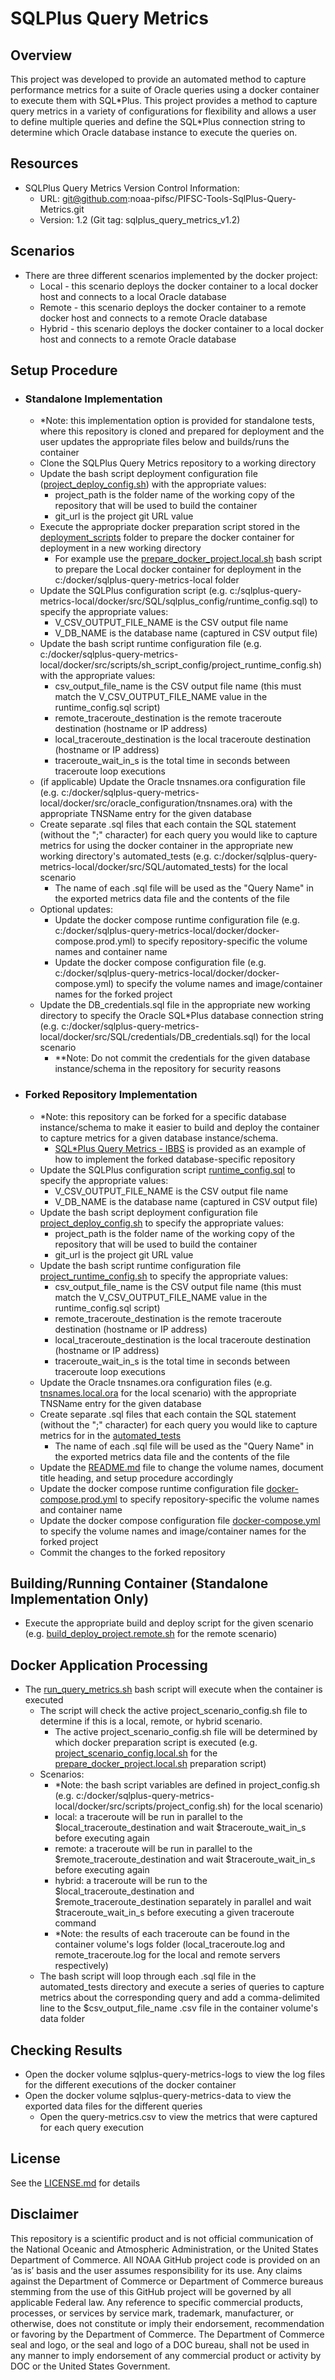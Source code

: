 # SQLPlus Query Metrics

## Overview
This project was developed to provide an automated method to capture performance metrics for a suite of Oracle queries using a docker container to execute them with SQL\*Plus.  This project provides a method to capture query metrics in a variety of configurations for flexibility and allows a user to define multiple queries and define the SQL\*Plus connection string to determine which Oracle database instance to execute the queries on.  

## Resources
-   SQLPlus Query Metrics Version Control Information:
    -   URL: git@github.com:noaa-pifsc/PIFSC-Tools-SqlPlus-Query-Metrics.git
    -   Version: 1.2 (Git tag: sqlplus_query_metrics_v1.2)

## Scenarios
-   There are three different scenarios implemented by the docker project:
    -   Local - this scenario deploys the docker container to a local docker host and connects to a local Oracle database
    -   Remote - this scenario deploys the docker container to a remote docker host and connects to a remote Oracle database
    -   Hybrid - this scenario deploys the docker container to a local docker host and connects to a remote Oracle database

## Setup Procedure
-   ### Standalone Implementation
    -   \*Note: this implementation option is provided for standalone tests, where this repository is cloned and prepared for deployment and the user updates the appropriate files below and builds/runs the container  
    -   Clone the SQLPlus Query Metrics repository to a working directory
    -   Update the bash script deployment configuration file ([project_deploy_config.sh](./docker/src/scripts/sh_script_config/project_deploy_config.sh)) with the appropriate values:
        -   project_path is the folder name of the working copy of the repository that will be used to build the container
        -   git_url is the project git URL value
    -   Execute the appropriate docker preparation script stored in the [deployment_scripts](./deployment_scripts) folder to prepare the docker container for deployment in a new working directory
        -   For example use the [prepare_docker_project.local.sh](./deployment_scripts/prepare_docker_project.local.sh) bash script to prepare the Local docker container for deployment in the c:/docker/sqlplus-query-metrics-local folder
    -   Update the SQLPlus configuration script (e.g. c:/sqlplus-query-metrics-local/docker/src/SQL/sqlplus_config/runtime_config.sql) to specify the appropriate values:
        -   V_CSV_OUTPUT_FILE_NAME is the CSV output file name
        -   V_DB_NAME is the database name (captured in CSV output file)
    -   Update the bash script runtime configuration file (e.g. c:/docker/sqlplus-query-metrics-local/docker/src/scripts/sh_script_config/project_runtime_config.sh) with the appropriate values:
        -   csv_output_file_name is the CSV output file name (this must match the V_CSV_OUTPUT_FILE_NAME value in the runtime_config.sql script)
        -   remote_traceroute_destination is the remote traceroute destination (hostname or IP address)
        -   local_traceroute_destination is the local traceroute destination (hostname or IP address)
        -   traceroute_wait_in_s is the total time in seconds between traceroute loop executions
    -   (if applicable) Update the Oracle tnsnames.ora configuration file (e.g. c:/docker/sqlplus-query-metrics-local/docker/src/oracle_configuration/tnsnames.ora) with the appropriate TNSName entry for the given database
    -   Create separate .sql files that each contain the SQL statement (without the ";" character) for each query you would like to capture metrics for using the docker container in the appropriate new working directory's automated_tests (e.g. c:/docker/sqlplus-query-metrics-local/docker/src/SQL/automated_tests) for the local scenario
        -   The name of each .sql file will be used as the "Query Name" in the exported metrics data file and the contents of the file
    -   Optional updates:
        -   Update the docker compose runtime configuration file (e.g. c:/docker/sqlplus-query-metrics-local/docker/docker-compose.prod.yml) to specify repository-specific the volume names and container name
        -   Update the docker compose configuration file (e.g. c:/docker/sqlplus-query-metrics-local/docker/docker-compose.yml) to specify the volume names and image/container names for the forked project
    -   Update the DB_credentials.sql file in the appropriate new working directory to specify the Oracle SQL*Plus database connection string (e.g. c:/docker/sqlplus-query-metrics-local/docker/src/SQL/credentials/DB_credentials.sql) for the local scenario
        -   \*\*Note: Do not commit the credentials for the given database instance/schema in the repository for security reasons
-   ### Forked Repository Implementation
    -   \*Note: this repository can be forked for a specific database instance/schema to make it easier to build and deploy the container to capture metrics for a given database instance/schema.
        -   [SQL*Plus Query Metrics - IBBS](https://github.com/noaa-pifsc/PIFSC-Tools-IBBS-Web-App-Metrics) is provided as an example of how to implement the forked database-specific repository
    -   Update the SQLPlus configuration script [runtime_config.sql](./docker/src/SQL/sqlplus_config/runtime_config.sql) to specify the appropriate values:
        -   V_CSV_OUTPUT_FILE_NAME is the CSV output file name
        -   V_DB_NAME is the database name (captured in CSV output file)
    -   Update the bash script deployment configuration file [project_deploy_config.sh](./docker/src/scripts/sh_script_config/project_deploy_config.sh) to specify the appropriate values:
        -   project_path is the folder name of the working copy of the repository that will be used to build the container
        -   git_url is the project git URL value
    -   Update the bash script runtime configuration file [project_runtime_config.sh](./docker/src/scripts/sh_script_config/project_runtime_config.sh) to specify the appropriate values:
        -   csv_output_file_name is the CSV output file name (this must match the V_CSV_OUTPUT_FILE_NAME value in the runtime_config.sql script)
        -   remote_traceroute_destination is the remote traceroute destination (hostname or IP address)
        -   local_traceroute_destination is the local traceroute destination (hostname or IP address)
        -   traceroute_wait_in_s is the total time in seconds between traceroute loop executions
    -   Update the Oracle tnsnames.ora configuration files (e.g. [tnsnames.local.ora](./docker/src/oracle_configuration/tnsnames.local.ora) for the local scenario) with the appropriate TNSName entry for the given database
    -   Create separate .sql files that each contain the SQL statement (without the ";" character) for each query you would like to capture metrics for in the [automated_tests](./docker/src/SQL/automated_tests)
        -   The name of each .sql file will be used as the "Query Name" in the exported metrics data file and the contents of the file
    -   Update the [README.md](./README.md) file to change the volume names, document title heading, and setup procedure accordingly
    -   Update the docker compose runtime configuration file [docker-compose.prod.yml](./docker/docker-compose.prod.yml) to specify repository-specific the volume names and container name
    -   Update the docker compose configuration file [docker-compose.yml](./docker/docker-compose.yml) to specify the volume names and image/container names for the forked project
    -   Commit the changes to the forked repository

## Building/Running Container (Standalone Implementation Only)
-   Execute the appropriate build and deploy script for the given scenario (e.g. [build_deploy_project.remote.sh](./deployment_scripts/build_deploy_project.remote.sh) for the remote scenario)

## Docker Application Processing
-   The [run_query_metrics.sh](./docker/src/scripts/run_query_metrics.sh) bash script will execute when the container is executed
    -   The script will check the active project_scenario_config.sh file to determine if this is a local, remote, or hybrid scenario.    
        -   The active project_scenario_config.sh file will be determined by which docker preparation script is executed (e.g. [project_scenario_config.local.sh](./docker/src/scripts/sh_script_config/project_scenario_config.local.sh) for the [prepare_docker_project.local.sh](./deployment_scripts/prepare_docker_project.local.sh) preparation script)
    -   Scenarios:
        -   \*Note: the bash script variables are defined in project_config.sh (e.g. c:/docker/sqlplus-query-metrics-local/docker/src/scripts/project_config.sh) for the local scenario)
        -   local: a traceroute will be run in parallel to the $local_traceroute_destination and wait $traceroute_wait_in_s before executing again  
        -   remote: a traceroute will be run in parallel to the $remote_traceroute_destination and wait $traceroute_wait_in_s before executing again
         -   hybrid: a traceroute will be run to the $local_traceroute_destination and $remote_traceroute_destination separately in parallel and wait $traceroute_wait_in_s before executing a given traceroute command
        -   \*Note: the results of each traceroute can be found in the container volume's logs folder (local_traceroute.log and remote_traceroute.log for the local and remote servers respectively)  
    -   The bash script will loop through each .sql file in the automated_tests directory and execute a series of queries to capture metrics about the corresponding query and add a comma-delimited line to the $csv_output_file_name .csv file in the container volume's data folder

## Checking Results
-   Open the docker volume sqlplus-query-metrics-logs to view the log files for the different executions of the docker container
-   Open the docker volume sqlplus-query-metrics-data to view the exported data files for the different queries
    -   Open the query-metrics.csv to view the metrics that were captured for each query execution

## License
See the [LICENSE.md](./LICENSE.md) for details

## Disclaimer
This repository is a scientific product and is not official communication of the National Oceanic and Atmospheric Administration, or the United States Department of Commerce. All NOAA GitHub project code is provided on an ‘as is’ basis and the user assumes responsibility for its use. Any claims against the Department of Commerce or Department of Commerce bureaus stemming from the use of this GitHub project will be governed by all applicable Federal law. Any reference to specific commercial products, processes, or services by service mark, trademark, manufacturer, or otherwise, does not constitute or imply their endorsement, recommendation or favoring by the Department of Commerce. The Department of Commerce seal and logo, or the seal and logo of a DOC bureau, shall not be used in any manner to imply endorsement of any commercial product or activity by DOC or the United States Government.
